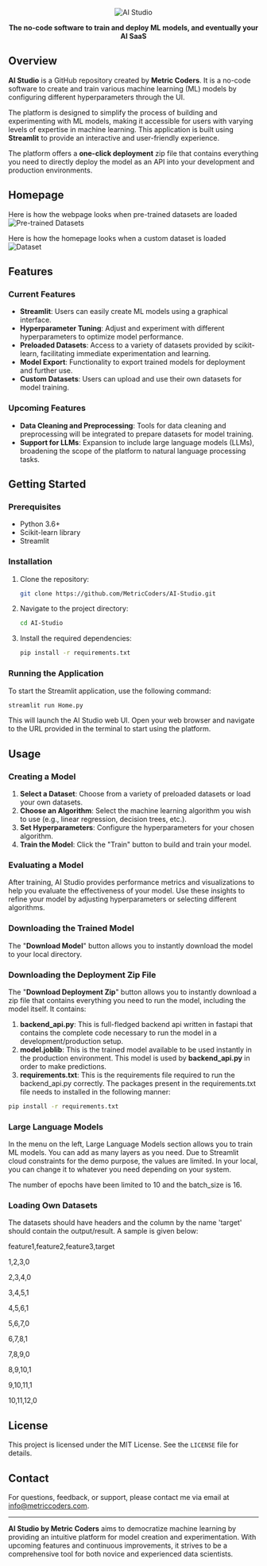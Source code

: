 <p align="center">
  <img src="readme_images/github_readme_header_image.png" alt="AI Studio"/>
</p>

<p align="center">
  <strong>The no-code software to train and deploy ML models, and eventually your AI SaaS</strong>
</p>

## Overview
**AI Studio** is a GitHub repository created by **Metric Coders**. It is a no-code software to create and train various machine learning (ML) models by configuring different hyperparameters through the UI. 

The platform is designed to simplify the process of building and experimenting with ML models, making it accessible for users with varying levels of expertise in machine learning. This application is built using **Streamlit** to provide an interactive and user-friendly experience.

The platform offers a **one-click deployment** zip file that contains everything you need to directly deploy the model as an API into your development and production environments.
## Homepage

Here is how the webpage looks when pre-trained datasets are loaded
![Pre-trained Datasets](readme_images/home_page.png)

Here is how the homepage looks when a custom dataset is loaded
![Dataset](readme_images/file_upload.png)


## Features
### Current Features
- **Streamlit**: Users can easily create ML models using a graphical interface.
- **Hyperparameter Tuning**: Adjust and experiment with different hyperparameters to optimize model performance.
- **Preloaded Datasets**: Access to a variety of datasets provided by scikit-learn, facilitating immediate experimentation and learning.
- **Model Export**: Functionality to export trained models for deployment and further use.
- **Custom Datasets**: Users can upload and use their own datasets for model training.

### Upcoming Features
- **Data Cleaning and Preprocessing**: Tools for data cleaning and preprocessing will be integrated to prepare datasets for model training.
- **Support for LLMs**: Expansion to include large language models (LLMs), broadening the scope of the platform to natural language processing tasks.

## Getting Started
### Prerequisites
- Python 3.6+
- Scikit-learn library
- Streamlit

### Installation
1. Clone the repository:
    ```bash
    git clone https://github.com/MetricCoders/AI-Studio.git
    ```
2. Navigate to the project directory:
    ```bash
    cd AI-Studio
    ```
3. Install the required dependencies:
    ```bash
    pip install -r requirements.txt
    ```

### Running the Application
To start the Streamlit application, use the following command:
```bash
streamlit run Home.py
```
This will launch the AI Studio web UI. Open your web browser and navigate to the URL provided in the terminal to start using the platform.

## Usage
### Creating a Model
1. **Select a Dataset**: Choose from a variety of preloaded datasets or load your own datasets.
2. **Choose an Algorithm**: Select the machine learning algorithm you wish to use (e.g., linear regression, decision trees, etc.).
3. **Set Hyperparameters**: Configure the hyperparameters for your chosen algorithm.
4. **Train the Model**: Click the "Train" button to build and train your model.

### Evaluating a Model
After training, AI Studio provides performance metrics and visualizations to help you evaluate the effectiveness of your model. Use these insights to refine your model by adjusting hyperparameters or selecting different algorithms.

### Downloading the Trained Model
The "**Download Model**" button allows you to instantly download the model to your local directory.

### Downloading the Deployment Zip File
The "**Download Deployment Zip**" button allows you to instantly download a zip file that contains everything you need to run the model, including the model itself. It contains:
1. **backend_api.py**: This is full-fledged backend api written in fastapi that contains the complete code necessary to run the model in a development/production setup.
2. **model.joblib**: This is the trained model available to be used instantly in the production environment. This model is used by **backend_api.py** in order to make predictions.
3. **requirements.txt**: This is the requirements file required to run the backend_api.py correctly. The packages present in the requirements.txt file needs to installed in the following manner:

```bash
pip install -r requirements.txt
```

### Large Language Models
In the menu on the left, Large Language Models section allows you to train ML models. You can add as many layers as you need. 
Due to Streamlit cloud constraints for the demo purpose, the values are limited. In your local, you can change it to whatever you need depending on your system.

The number of epochs have been limited to 10 and the batch_size is 16.


### Loading Own Datasets
The datasets should have headers and the column by the name 'target' should contain the output/result. A sample is given below:

feature1,feature2,feature3,target

1,2,3,0

2,3,4,0

3,4,5,1

4,5,6,1

5,6,7,0

6,7,8,1

7,8,9,0

8,9,10,1

9,10,11,1

10,11,12,0


## License
This project is licensed under the MIT License. See the `LICENSE` file for details.

## Contact
For questions, feedback, or support, please contact me via email at info@metriccoders.com.

---

**AI Studio by Metric Coders** aims to democratize machine learning by providing an intuitive platform for model creation and experimentation. With upcoming features and continuous improvements, it strives to be a comprehensive tool for both novice and experienced data scientists.
